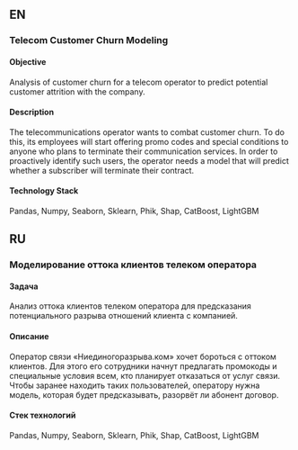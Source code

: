 ## EN 

### Telecom Customer Churn Modeling

#### Objective
Analysis of customer churn for a telecom operator to predict potential customer attrition with the company. 

#### Description
The telecommunications operator wants to combat customer churn. To do this, its employees will start offering promo codes and special conditions to anyone who plans to terminate their communication services. In order to proactively identify such users, the operator needs a model that will predict whether a subscriber will terminate their contract.

#### Technology Stack
Pandas, Numpy, Seaborn, Sklearn, Phik, Shap, CatBoost, LightGBM

## RU 

### Моделирование оттока клиентов телеком оператора

#### Задача
Анализ оттока клиентов телеком оператора для предсказания потенциального разрыва отношений клиента с компанией.

#### Описание
Оператор связи «Ниединогоразрыва.ком» хочет бороться с оттоком клиентов. Для этого его сотрудники начнут предлагать промокоды и специальные условия всем, кто планирует отказаться от услуг связи. Чтобы заранее находить таких пользователей, оператору нужна модель, которая будет предсказывать, разорвёт ли абонент договор.

#### Стек технологий
Pandas, Numpy, Seaborn, Sklearn, Phik, Shap, CatBoost, LightGBM
